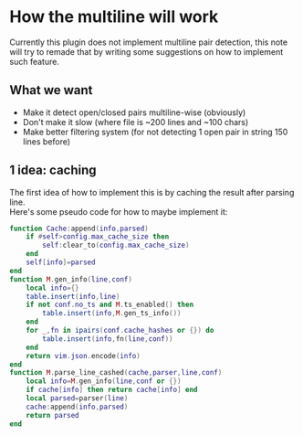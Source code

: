 # How the multiline will work
Currently this plugin does not implement multiline pair detection, this note will try to remade that by writing some suggestions on how to implement such feature.
## What we want
+ Make it detect open/closed pairs multiline-wise (obviously)
+ Don't make it slow (where file is ~200 lines and ~100 chars)
+ Make better filtering system (for not detecting 1 open pair in string 150 lines before)
## 1 idea: caching
The first idea of how to implement this is by caching the result after parsing line.\
Here's some pseudo code for how to maybe implement it:
```lua
function Cache:append(info,parsed)
    if #self>config.max_cache_size then
        self:clear_to(config.max_cache_size)
    end
    self[info]=parsed
end
function M.gen_info(line,conf)
    local info={}
    table.insert(info,line)
    if not conf.no_ts and M.ts_enabled() then
        table.insert(info,M.gen_ts_info())
    end
    for _,fn in ipairs(conf.cache_hashes or {}) do
        table.insert(info,fn(line,conf))
    end
    return vim.json.encode(info)
end
function M.parse_line_cashed(cache,parser,line,conf)
    local info=M.gen_info(line,conf or {})
    if cache[info] then return cache[info] end
    local parsed=parser(line)
    cache:append(info,parsed)
    return parsed
end
```
